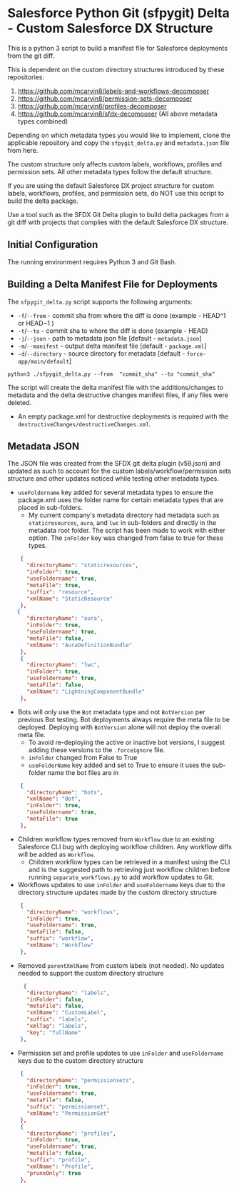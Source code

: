 #  Salesforce Python Git (sfpygit) Delta - Custom Salesforce DX Structure

This is a python 3 script to build a manifest file for Salesforce deployments from the git diff.

This is dependent on the custom directory structures introduced by these repositories:
1. https://github.com/mcarvin8/labels-and-workflows-decomposer
2. https://github.com/mcarvin8/permission-sets-decomposer
3. https://github.com/mcarvin8/profiles-decomposer
4. https://github.com/mcarvin8/sfdx-decomposer (All above metadata types combined)

Depending on which metadata types you would like to implement, clone the applicable repository and copy the `sfpygit_delta.py` and `metadata.json` file from here.

The custom structure only affects custom labels, workflows, profiles and permission sets. All other metadata types follow the default structure.

If you are using the default Salesforce DX project structure for custom labels, workflows, profiles, and permission sets, do NOT use this script to build the delta package.

Use a tool such as the SFDX Git Delta plugin to build delta packages from a git diff with projects that complies with the default Salesforce DX structure.

## Initial Configuration

The running environment requires Python 3 and Git Bash.

## Building a Delta Manifest File for Deployments

The `sfpygit_delta.py` script supports the following arguments:

- `-f`/`--from` - commit sha from where the diff is done (example - HEAD^1 or HEAD~1 )
- `-t`/`--to` - commit sha to where the diff is done (example - HEAD)
- `-j`/`--json` - path to metadata json file [default - `metadata.json`]
- `-m`/`--manifest` - output delta manifest file [default - `package.xml`]
- `-d`/`--directory` - source directory for metadata  [default - `force-app/main/default`]

`python3 ./sfpygit_delta.py --from  "commit_sha" --to "commit_sha"`

The script will create the delta manifest file with the additions/changes to metadata and the delta destructive changes manifest files, if any files were deleted. 
- An empty package.xml for destructive deployments is required with the `destructiveChanges/destructiveChanges.xml`.

## Metadata JSON

The JSON file was created from the SFDX git delta plugin (v59.json) and updated as such to account for the custom labels/workflow/permission sets structure and other updates noticed while testing other metadata types.

- `useFoldername` key added for several metadata types to ensure the package.xml uses the folder name for certain metadata types that are placed in sub-folders.
    - My current company's metadata directory had metadata such as `staticresources`, `aura`, and `lwc` in sub-folders and directly in the metadata root folder. The script has been made to work with either option. The `inFolder` key was changed from false to true for these types.
``` json
    {
      "directoryName": "staticresources",
      "inFolder": true,
      "useFoldername": true,
      "metaFile": true,
      "suffix": "resource",
      "xmlName": "StaticResource"
    },
   {
      "directoryName": "aura",
      "inFolder": true,
      "useFoldername": true,
      "metaFile": false,
      "xmlName": "AuraDefinitionBundle"
    },
    {
      "directoryName": "lwc",
      "inFolder": true,
      "useFoldername": true,
      "metaFile": false,
      "xmlName": "LightningComponentBundle"
    },
```
- Bots will only use the `Bot` metadata type and not `BotVersion` per previous Bot testing. Bot deployments always require the meta file to be deployed. Deploying with `BotVersion` alone will not deploy the overall meta file.
    - To avoid re-deploying the active or inactive bot versions, I suggest adding these versions to the `.forceignore` file.
    - `inFolder` changed from False to True
    - `useFolderName` key added and set to True to ensure it uses the sub-folder name the bot files are in
``` json
    {
      "directoryName": "bots",
      "xmlName": "Bot",
      "inFolder": true,
      "useFoldername": true,
      "metaFile": true
    },
```
- Children workflow types removed from `Workflow` due to an existing Salesforce CLI bug with deploying workflow children. Any workflow diffs will be added as `Workflow`.
    - Children workflow types can be retrieved in a manifest using the CLI and is the suggested path to retrieving just workflow children before running `separate_workflows.py` to add workflow updates to Git.
- Workflows updates to use `inFolder` and `useFoldername` keys due to the directory structure updates made by the custom directory structure
``` json
    {
      "directoryName": "workflows",
      "inFolder": true,
      "useFoldername": true,
      "metaFile": false,
      "suffix": "workflow",
      "xmlName": "Workflow"
    },
```
- Removed `parentXmlName` from custom labels (not needed). No updates needed to support the custom directory structure
``` json
     {
      "directoryName": "labels",
      "inFolder": false,
      "metaFile": false,
      "xmlName": "CustomLabel",
      "suffix": "labels",
      "xmlTag": "labels",
      "key": "fullName"
    },
```
- Permission set and profile updates to use `inFolder` and `useFoldername` keys due to the custom directory structure
``` json
    {
      "directoryName": "permissionsets",
      "inFolder": true,
      "useFoldername": true,
      "metaFile": false,
      "suffix": "permissionset",
      "xmlName": "PermissionSet"
    },
    {
      "directoryName": "profiles",
      "inFolder": true,
      "useFoldername": true,
      "metaFile": false,
      "suffix": "profile",
      "xmlName": "Profile",
      "pruneOnly": true
    },
```
